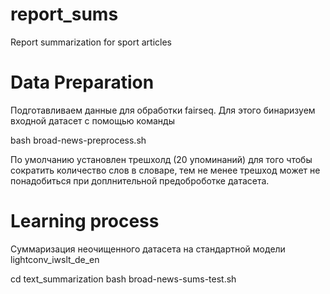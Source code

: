 # report_sums
Report summarization for sport articles

# Data Preparation
Подготавливаем данные для обработки fairseq. Для этого бинаризуем входной датасет с помощью команды

bash broad-news-preprocess.sh

По умолчанию установлен трешхолд (20 упоминаний) для того чтобы сократить количество слов в словаре, тем не менее трешход может не понадобиться при доплнительной предоброботке датасета.

# Learning process
Суммаризация неочищенного датасета на стандартной модели lightconv_iwslt_de_en

cd text_summarization
bash broad-news-sums-test.sh

